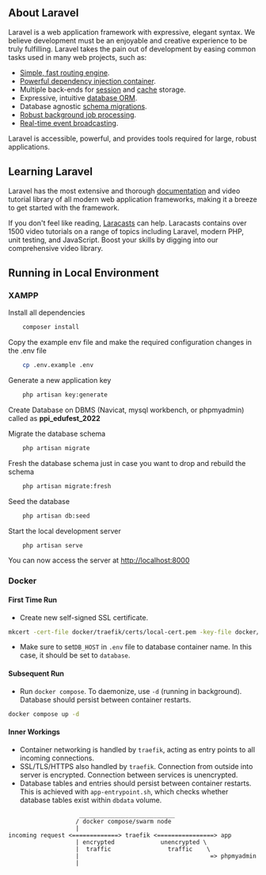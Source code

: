 ## About Laravel

Laravel is a web application framework with expressive, elegant syntax. We believe development must be an enjoyable and creative experience to be truly fulfilling. Laravel takes the pain out of development by easing common tasks used in many web projects, such as:

- [Simple, fast routing engine](https://laravel.com/docs/routing).
- [Powerful dependency injection container](https://laravel.com/docs/container).
- Multiple back-ends for [session](https://laravel.com/docs/session) and [cache](https://laravel.com/docs/cache) storage.
- Expressive, intuitive [database ORM](https://laravel.com/docs/eloquent).
- Database agnostic [schema migrations](https://laravel.com/docs/migrations).
- [Robust background job processing](https://laravel.com/docs/queues).
- [Real-time event broadcasting](https://laravel.com/docs/broadcasting).

Laravel is accessible, powerful, and provides tools required for large, robust applications.

## Learning Laravel

Laravel has the most extensive and thorough [documentation](https://laravel.com/docs) and video tutorial library of all modern web application frameworks, making it a breeze to get started with the framework.

If you don't feel like reading, [Laracasts](https://laracasts.com) can help. Laracasts contains over 1500 video tutorials on a range of topics including Laravel, modern PHP, unit testing, and JavaScript. Boost your skills by digging into our comprehensive video library.

## Running in Local Environment

### XAMPP

Install all dependencies

```bash
    composer install
```

Copy the example env file and make the required configuration changes in the .env file

```bash
    cp .env.example .env
```

Generate a new application key

```bash
    php artisan key:generate
```

Create Database on DBMS (Navicat, mysql workbench, or phpmyadmin) called as **ppi_edufest_2022**

Migrate the database schema

```bash
    php artisan migrate
```

Fresh the database schema just in case you want to drop and rebuild the schema

```bash
    php artisan migrate:fresh
```

Seed the database

```bash
    php artisan db:seed
```

Start the local development server

```bash
    php artisan serve
```

You can now access the server at <http://localhost:8000>

### Docker

#### First Time Run
- Create new self-signed SSL certificate.
``` bash
mkcert -cert-file docker/traefik/certs/local-cert.pem -key-file docker/traefik/certs/local-key.pem "docker.localhost" "*.docker.localhost" "domain.local" "*.domain.local"
```

- Make sure to set`DB_HOST` in `.env` file to database container name. In this case, it should be set to `database`.

#### Subsequent Run
- Run `docker compose`. To daemonize, use `-d` (running in background). Database should persist between container restarts.
``` bash
docker compose up -d
```

#### Inner Workings

- Container networking is handled by `traefik`, acting as entry points to all incoming connections.
- SSL/TLS/HTTPS also handled by `traefik`. Connection from outside into server is encrypted. Connection between services is unencrypted.
- Database tables and entries should persist between container restarts. This is achieved with `app-entrypoint.sh`, which checks whether database tables exist within `dbdata` volume.
``` 
                    ___________________________
                   / docker compose/swarm node
                   | 
incoming request <=============> traefik <================> app
                   | encrypted             unencrypted \
                   |  traffic                traffic    \
                   |                                     => phpmyadmin
                   |
```

